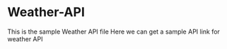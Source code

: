 # Weather-API
This is the sample Weather API file
Here we can get a sample API link for weather API
